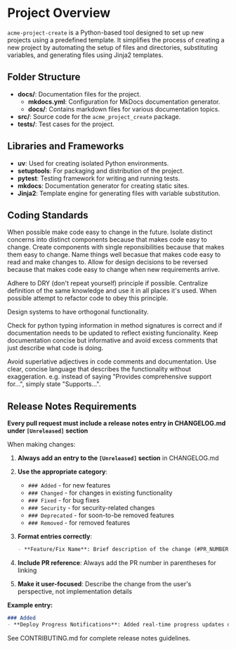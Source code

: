 # Project Overview

`acme-project-create` is a Python-based tool designed to set up new projects using a predefined template. It simplifies the process of creating a new project by automating the setup of files and directories, substituting variables, and generating files using Jinja2 templates.

## Folder Structure

- **docs/**: Documentation files for the project.
  - **mkdocs.yml**: Configuration for MkDocs documentation generator.
  - **docs/**: Contains markdown files for various documentation topics.
- **src/**: Source code for the `acme_project_create` package.
- **tests/**: Test cases for the project.

## Libraries and Frameworks

- **uv**: Used for creating isolated Python environments.
- **setuptools**: For packaging and distribution of the project.
- **pytest**: Testing framework for writing and running tests.
- **mkdocs**: Documentation generator for creating static sites.
- **Jinja2**: Template engine for generating files with variable substitution.

## Coding Standards

When possible make code easy to change in the future. Isolate distinct concerns into distinct components because that makes code easy to change. Create components with single reponsibilities because that makes them easy to change. Name things well becasue that makes code easy to read and make changes to. Allow for design decisions to be reversed because that makes code easy to change when new requirements arrive.

Adhere to DRY (don't repeat yourself) principle if possible. Centralize definition of the same knowledge and use it in all places it's used. When possible attempt to refactor code to obey this principle.

Design systems to have orthogonal functionality.

Check for python typing information in method signatures is correct and if documentation needs to be updated to reflect existing funcionality. Keep documentation concise but informative and avoid excess comments that just describe what code is doing.

Avoid superlative adjectives in code comments and documentation. Use clear, concise language that describes the functionality without exaggeration. e.g. instead of saying "Provides comprehensive support for...", simply state "Supports...".

## Release Notes Requirements

**Every pull request must include a release notes entry in CHANGELOG.md under `[Unreleased]` section**

When making changes:
1. **Always add an entry to the `[Unreleased]` section** in CHANGELOG.md
2. **Use the appropriate category**:
   - `### Added` - for new features
   - `### Changed` - for changes in existing functionality  
   - `### Fixed` - for bug fixes
   - `### Security` - for security-related changes
   - `### Deprecated` - for soon-to-be removed features
   - `### Removed` - for removed features

3. **Format entries correctly**:
   ```markdown
   - **Feature/Fix Name**: Brief description of the change (#PR_NUMBER)
   ```

4. **Include PR reference**: Always add the PR number in parentheses for linking
5. **Make it user-focused**: Describe the change from the user's perspective, not implementation details

**Example entry:**
```markdown
### Added
- **Deploy Progress Notifications**: Added real-time progress updates during flow deployment operations (#42)
```

See CONTRIBUTING.md for complete release notes guidelines.